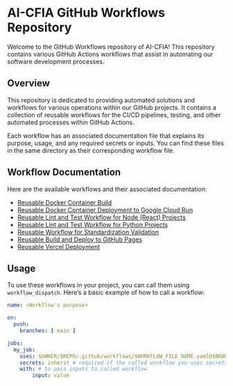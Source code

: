 # AI-CFIA GitHub Workflows Repository

Welcome to the GitHub Workflows repository of AI-CFIA! This repository contains various GitHub Actions workflows that assist in automating our software development processes.

## Overview

This repository is dedicated to providing automated solutions and workflows for various operations within our GitHub projects. It contains a collection of reusable workflows for the CI/CD pipelines, testing, and other automated processes within GitHub Actions.

Each workflow has an associated documentation file that explains its purpose, usage, and any required secrets or inputs. You can find these files in the same directory as their corresponding workflow file.

## Workflow Documentation

Here are the available workflows and their associated documentation:

- [Reusable Docker Container
  Build](.github/workflows/workflow-build-container.md)
- [Reusable Docker Container Deployment to Google Cloud Run](.github/workflows/workflow-deployment-gcp.md)
- [Reusable Lint and Test Workflow for Node (React) Projects](.github/workflows/workflow-lint-test-node.md)
- [Reusable Lint and Test Workflow for Python Projects](.github/workflows/workflow-lint-test-python.md)
- [Reusable Workflow for Standardization Validation](.github/workflows/workflow-repo-standards-validation.md)
- [Reusable Build and Deploy to GitHub Pages](.github/workflows/workflow-gh-pages-deployment.md)
- [Reusable Vercel Deployment](.github/workflows/workflow-vercel-deployment.md)

## Usage

To use these workflows in your project, you can call them using `workflow_dispatch`. Here’s a basic example of how to call a workflow:

```yaml
name: <Workflow's purpose>

on:
  push:
    branches: [ main ]

jobs:
  my_job:
    uses: $OWNER/$REPO/.github/workflows/$WORKFLOW_FILE_NAME.yaml@$BRANCH
    secrets: inherit # required if the called workflow you uses secrets
    with: # to pass inputs to called workflow
        input: value
